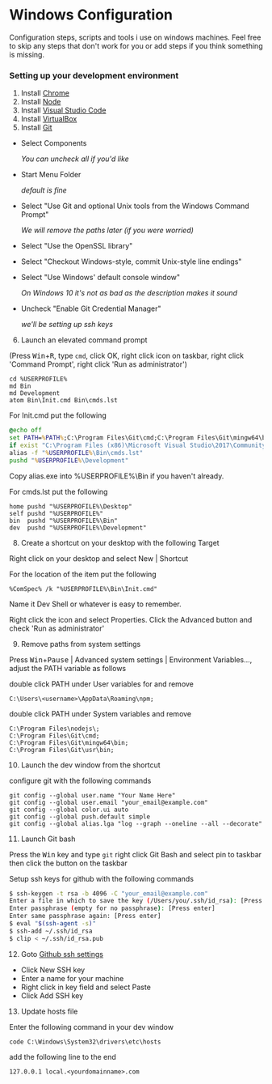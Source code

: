 # Windows Configuration

Configuration steps, scripts and tools i use on windows machines. Feel free to skip any steps that don't work for you or add steps if you think something is missing.

### Setting up your development environment

1. Install [Chrome](https://www.google.com/chrome/)
2. Install [Node](http://nodejs.org/)
3. Install [Visual Studio Code](https://code.visualstudio.com/Download)
4. Install [VirtualBox](https://www.virtualbox.org/wiki/Downloads)
5. Install [Git](https://git-scm.com/)

  - Select Components

    *You can uncheck all if you'd like*

  - Start Menu Folder

    *default is fine*

  - Select "Use Git and optional Unix tools from the Windows Command Prompt"

    *We will remove the paths later (if you were worried)*
  
  - Select "Use the OpenSSL library"

  - Select "Checkout Windows-style, commit Unix-style line endings"

  - Select "Use Windows' default console window"

    *On Windows 10 it's not as bad as the description makes it sound*

  - Uncheck "Enable Git Credential Manager"

    *we'll be setting up ssh keys*

6. Launch an elevated command prompt

  (Press <kbd>Win</kbd>+<kbd>R</kbd>, type `cmd`, click OK, right click icon on taskbar, right click 'Command Prompt', right click 'Run as administrator')

  ```
  cd %USERPROFILE%
  md Bin
  md Development
  atom Bin\Init.cmd Bin\cmds.lst
  ```

  For Init.cmd put the following

  ```cmd
@echo off
set PATH=%PATH%;C:\Program Files\Git\cmd;C:\Program Files\Git\mingw64\bin;C:\Program Files\Git\usr\bin;C:\Users\v-seakel\AppData\Local\Programs\Microsoft VS Code\bin;%~dp0
if exist "C:\Program Files (x86)\Microsoft Visual Studio\2017\Community\Common7\Tools\VsDevCmd.bat" call "C:\Program Files (x86)\Microsoft Visual Studio\2017\Community\Common7\Tools\VsDevCmd.bat" -arch=amd64 -host_arch=amd64
alias -f "%USERPROFILE%\Bin\cmds.lst"
pushd "%USERPROFILE%\Development"
  ```

  Copy alias.exe into %USERPROFILE%\Bin if you haven't already.

  For cmds.lst put the following

  ```
  home pushd "%USERPROFILE%\Desktop"
  self pushd "%USERPROFILE%"
  bin  pushd "%USERPROFILE%\Bin"
  dev  pushd "%USERPROFILE%\Development"
  ```

8. Create a shortcut on your desktop with the following Target

  Right click on your desktop and select New | Shortcut

  For the location of the item put the following

  ```
  %ComSpec% /k "%USERPROFILE%\Bin\Init.cmd"
  ```

  Name it Dev Shell or whatever is easy to remember.

  Right click the icon and select Properties.
  Click the Advanced button and check 'Run as administrator'

9. Remove paths from system settings

  Press <kbd>Win</kbd>+<kbd>Pause</kbd> | Advanced system settings | Environment Variables..., adjust the PATH variable as follows

  double click PATH under User variables for <username> and remove

  ```
  C:\Users\<username>\AppData\Roaming\npm;
  ```

  double click PATH under System variables and remove

  ```
  C:\Program Files\nodejs\;
  C:\Program Files\Git\cmd;
  C:\Program Files\Git\mingw64\bin;
  C:\Program Files\Git\usr\bin;
  ```

10. Launch the dev window from the shortcut

  configure git with the following commands

  ```
  git config --global user.name "Your Name Here"
  git config --global user.email "your_email@example.com"
  git config --global color.ui auto
  git config --global push.default simple
  git config --global alias.lga "log --graph --oneline --all --decorate"
  ```  

11. Launch Git bash

  Press the <kbd>Win</kbd> key and type `git` right click Git Bash and select pin to taskbar then click the button on the taskbar

  Setup ssh keys for github with the following commands

  ```bash
  $ ssh-keygen -t rsa -b 4096 -C "your_email@example.com"
  Enter a file in which to save the key (/Users/you/.ssh/id_rsa): [Press enter]
  Enter passphrase (empty for no passphrase): [Press enter]
  Enter same passphrase again: [Press enter]
  $ eval "$(ssh-agent -s)"
  $ ssh-add ~/.ssh/id_rsa
  $ clip < ~/.ssh/id_rsa.pub
  ```

12. Goto [Github ssh settings](https://github.com/settings/ssh)
  - Click New SSH key
  - Enter a name for your machine
  - Right click in key field and select Paste
  - Click Add SSH key

13. Update hosts file

  Enter the following command in your dev window

  ```
  code C:\Windows\System32\drivers\etc\hosts
  ```
  add the following line to the end
  ```
  127.0.0.1 local.<yourdomainname>.com
  ```
